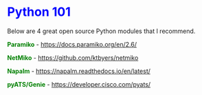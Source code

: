 <H1><font color="blue">Python 101</H1></font>

Below are 4 great open source Python modules that I recommend.

<font color='green'><b>Paramiko</b></font> - https://docs.paramiko.org/en/2.6/

<font color='green'><b>NetMiko</b></font> - https://github.com/ktbyers/netmiko

<font color='green'><b>Napalm</b></font> - https://napalm.readthedocs.io/en/latest/

<font color='green'><b>pyATS/Genie</b></font> - https://developer.cisco.com/pyats/
